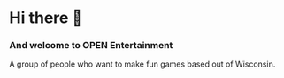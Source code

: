 # Hi there 👋
### And welcome to OPEN Entertainment
A group of people who want to make fun games based out of Wisconsin.
